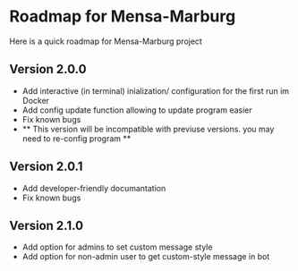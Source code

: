 # Roadmap for Mensa-Marburg
Here is a quick roadmap for Mensa-Marburg project

## Version 2.0.0
+ Add interactive (in terminal) inialization/ configuration for the first run im Docker
+ Add config update function allowing to update program easier
+ Fix known bugs
+ ** This version will be incompatible with previuse versions. you may need to re-config program **

## Version 2.0.1
+ Add developer-friendly documantation
+ Fix known bugs

## Version 2.1.0
+ Add option for admins to set custom message style
+ Add option for non-admin user to get custom-style message in bot
